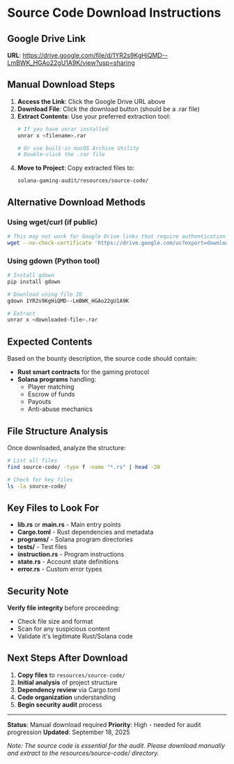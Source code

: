 # Source Code Download Instructions

## Google Drive Link
**URL**: https://drive.google.com/file/d/1YR2s9KgHiQMD--LmBWK_HGAo22gU1A9K/view?usp=sharing

## Manual Download Steps

1. **Access the Link**: Click the Google Drive URL above
2. **Download File**: Click the download button (should be a .rar file)
3. **Extract Contents**: Use your preferred extraction tool:
   ```bash
   # If you have unrar installed
   unrar x <filename>.rar

   # Or use built-in macOS Archive Utility
   # Double-click the .rar file
   ```
4. **Move to Project**: Copy extracted files to:
   ```
   solana-gaming-audit/resources/source-code/
   ```

## Alternative Download Methods

### Using wget/curl (if public)
```bash
# This may not work for Google Drive links that require authentication
wget --no-check-certificate 'https://drive.google.com/uc?export=download&id=1YR2s9KgHiQMD--LmBWK_HGAo22gU1A9K' -O source-code.rar
```

### Using gdown (Python tool)
```bash
# Install gdown
pip install gdown

# Download using file ID
gdown 1YR2s9KgHiQMD--LmBWK_HGAo22gU1A9K

# Extract
unrar x <downloaded-file>.rar
```

## Expected Contents

Based on the bounty description, the source code should contain:
- **Rust smart contracts** for the gaming protocol
- **Solana programs** handling:
  - Player matching
  - Escrow of funds
  - Payouts
  - Anti-abuse mechanics

## File Structure Analysis

Once downloaded, analyze the structure:
```bash
# List all files
find source-code/ -type f -name "*.rs" | head -20

# Check for key files
ls -la source-code/
```

## Key Files to Look For

- **lib.rs** or **main.rs** - Main entry points
- **Cargo.toml** - Rust dependencies and metadata
- **programs/** - Solana program directories
- **tests/** - Test files
- **instruction.rs** - Program instructions
- **state.rs** - Account state definitions
- **error.rs** - Custom error types

## Security Note

**Verify file integrity** before proceeding:
- Check file size and format
- Scan for any suspicious content
- Validate it's legitimate Rust/Solana code

## Next Steps After Download

1. **Copy files** to `resources/source-code/`
2. **Initial analysis** of project structure
3. **Dependency review** via Cargo.toml
4. **Code organization** understanding
5. **Begin security audit** process

---

**Status**: Manual download required
**Priority**: High - needed for audit progression
**Updated**: September 18, 2025

*Note: The source code is essential for the audit. Please download manually and extract to the resources/source-code/ directory.*